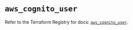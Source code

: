 # `aws_cognito_user`

Refer to the Terraform Registry for docs: [`aws_cognito_user`](https://registry.terraform.io/providers/hashicorp/aws/5.88.0/docs/resources/cognito_user).
